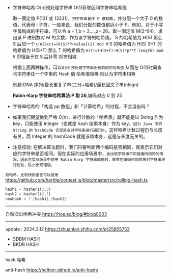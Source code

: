 - 字符串哈希:O(n)预处理字符串 O(1)获取区间字符串哈希值

  取一固定值 P(131 或 13331)，`把字符串看作 Р 进制数`，并分配一个大于 0 的数值，代表母 l 子符。一般来说，我们分配的数值都远小于 P。例如，对于小写字母构成的字符串，可以令 a = 1,b = 2,…,z= 26。取一固定值 M(2^64)，求出该 Р 进制数对 M 的余数，作为该字符的哈希值。
  S 的哈希值为 H(S) 那么 S 后加一个 c
  `H(S+c)=(H(S)*P+value[c]) mod M`
  S 的哈希值为 H(S) S+T 的哈希值为 H(S+T) 那么 T 的哈希值为
  `H(T)=(H(S+T)-H(S)*p**T.length) mod M` 即相当于在 S 后补零 对齐相减

  根据上面两种操作，可以`O(N)预处理字符串所有前缀的哈希值` 从而在 O(1)时间查询字符串任一个字串的 Hash 值
  哈希值相等 则认为字符串相等

  例题:DNA 序列/最长重复子串(二分+哈希)/最长回文子串(nlogn)

  **Rabin-Karp 字符串哈希算法:P 取 26**,编码对应 0 到 25

- 字符串哈希的「构造 pp 数组」和「计算哈希」的过程，不会溢出吗？

- 如果我们期望做到严格 O(n)，进行计数的「哈希表」就不能是以 String 作为 key，只能使用 Integer（也就是 hash 结果本身）作为 key。`因为 Java 中的 String 的 hashCode 实现是会对字符串进行遍历的`，这样哈希计数过程仍与长度有关，而 Integer 的 hashCode 就是该值本身，这是与长度无关的。

- 注意校验:
  在解决算法题时，我们只要判断两个编码是否相同，就表示它们对应的字符串是否相同。但在实际的应用场景中，`会出现字符串不同但编码相同的情况，因此在实际场景中使用 Rabin-Karp 字符串编码时，推荐在编码相同时再对字符串进行比较，防止出现错误。`

`双哈希，比较快的语言可以使用`
https://github.com/harttle/contest.js/blob/master/src/rolling-hash.ts

```py
hash1 = hasher1(2,5)
hash2 = hasher2(2,5)
newHash = f'{hash1},{hash2}'
```

---

自然溢出哈希冲突
https://hos.ac/blog/#blog0003

---

update : 2024.3.12
https://zhuanlan.zhihu.com/p/25855753

- SDBM HASH
- BKDR HASH

---

hack 哈希

anti-hash
https://heltion.github.io/anti-hash/
